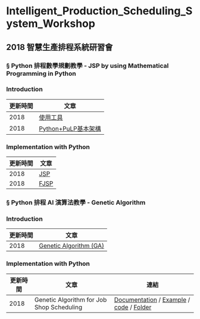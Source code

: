 # Intelligent_Production_Scheduling_System_Workshop <br>

## 2018 智慧生產排程系統研習會<br>

### § Python 排程數學規劃教學 - JSP by using Mathematical Programming in Python<br>

### Introduction
|更新時間|文章|
|---|---|
|2018|[使用工具](https://github.com/KevinLu43/JSP-by-using-Mathematical-Programming-in-Python/blob/master/%E4%BD%BF%E7%94%A8%E5%B7%A5%E5%85%B7.md)|
|2018|[Python+PuLP基本架構](https://github.com/KevinLu43/JSP-by-using-Mathematical-Programming-in-Python/blob/master/Python%2BPulp%E5%9F%BA%E6%9C%AC%E6%9E%B6%E6%A7%8B.md)|

### Implementation with Python
|更新時間|文章|
|---|---|
|2018|[JSP](https://github.com/KevinLu43/JSP-by-using-Mathematical-Programming-in-Python/blob/master/Job%20shop%20scheduling%20problem.md)|
|2018|[FJSP](https://github.com/KevinLu43/JSP-by-using-Mathematical-Programming-in-Python/blob/master/Flexible%20Job%20Shop%20Problem.md)|


### § Python 排程 AI 演算法教學 - Genetic Algorithm <br>

### Introduction
|更新時間|文章|
|---|---|
|2018|[Genetic Algorithm (GA)](https://github.com/PO-LAB/Intelligent_Production_Scheduling_System_Workshop/blob/master/GA_folder/GA/GA.md)|

### Implementation with Python
|更新時間|文章|連結|
|---|---|---|
|2018|Genetic Algorithm for Job Shop Scheduling|[Documentation](https://github.com/PO-LAB/Intelligent_Production_Scheduling_System_Workshop/blob/master/GA_folder/GA-jobshop/GA_For_Jobshop.md) / [Example](https://wurmen.github.io/Genetic-Algorithm-for-Job-Shop-Scheduling-and-NSGA-II/implementation%20with%20python/GA-jobshop/Example1.html) / [code](https://github.com/PO-LAB/Intelligent_Production_Scheduling_System_Workshop/blob/master/GA_folder/GA-jobshop/GA_jobshop_makespan.py) / [Folder](https://github.com/PO-LAB/Intelligent_Production_Scheduling_System_Workshop/tree/master/GA_folder/GA-jobshop)|

